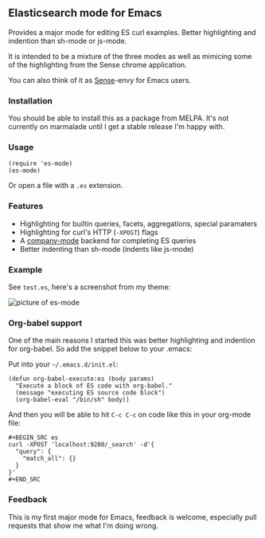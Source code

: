 ## Elasticsearch mode for Emacs

Provides a major mode for editing ES curl examples. Better highlighting and
indention than sh-mode or js-mode.

It is intended to be a mixture of the three modes as well as mimicing some of
the highlighting from the Sense chrome application.

You can also think of it as
[Sense](http://www.elasticsearch.org/guide/en/marvel/current/index.html#_sense)-envy
for Emacs users.

### Installation

You should be able to install this as a package from MELPA. It's not currently
on marmalade until I get a stable release I'm happy with.

### Usage

```elisp
(require 'es-mode)
(es-mode)
```

Or open a file with a `.es` extension.

### Features

- Highlighting for builtin queries, facets, aggregations, special paramaters
- Highlighting for curl's HTTP (`-XPOST`) flags
- A [company-mode](http://company-mode.github.io/) backend for completing ES
  queries
- Better indenting than sh-mode (indents like js-mode)

### Example

See `test.es`, here's a screenshot from my theme:

![picture of es-mode](http://writequit.org/files/es-mode.png)

### Org-babel support

One of the main reasons I started this was better highlighting and indention for
org-babel. So add the snippet below to your .emacs:

Put into your `~/.emacs.d/init.el`:

```elisp
(defun org-babel-execute:es (body params)
  "Execute a block of ES code with org-babel."
  (message "executing ES source code block")
  (org-babel-eval "/bin/sh" body))
```

And then you will be able to hit `C-c C-c` on code like this in your org-mode
file:

```
#+BEGIN_SRC es
curl -XPOST 'localhost:9200/_search' -d'{
  "query": {
    "match_all": {}
  }
}'
#+END_SRC
```

### Feedback

This is my first major mode for Emacs, feedback is welcome, especially pull
requests that show me what I'm doing wrong.
